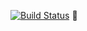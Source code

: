 [![Build Status](https://travis-ci.org/open-crossword/backend.svg?branch=master)](https://travis-ci.org/open-crossword/backend)
🧻
